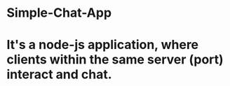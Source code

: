 # Simple-Chat-App
# It's a node-js application, where clients within the same server (port) interact and chat.

